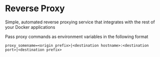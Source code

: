 # Reverse Proxy
Simple, automated reverse proxying service that integrates with the rest of
your Docker applications

Pass proxy commands as environment variables in the following format
```
proxy_somename=<origin prefix>|<destination hostname>:<destination port>|<destination prefix>
```
